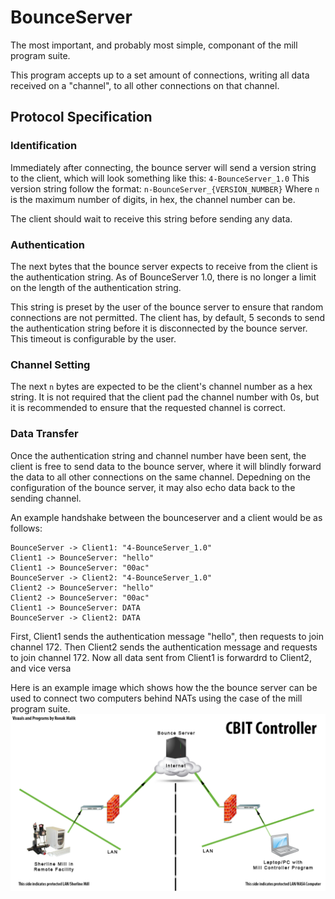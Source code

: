 # BounceServer

The most important, and probably most simple, componant of the mill program suite.

This program accepts up to a set amount of connections, writing all data received on a "channel", to all other connections on that channel.

## Protocol Specification

### Identification
Immediately after connecting, the bounce server will send a version string to the client, which will look something like this:
`4-BounceServer_1.0`
This version string follow the format:
`n-BounceServer_{VERSION_NUMBER}`
Where `n` is the maximum number of digits, in hex, the channel number can be.

The client should wait to receive this string before sending any data.

### Authentication
The next bytes that the bounce server expects to receive from the client is the authentication string. As of BounceServer 1.0, there is no longer a limit on the length of the authentication string.

This string is preset by the user of the bounce server to ensure that random connections are not permitted. The client has, by default, 5 seconds to send the authentication string before it is disconnected by the bounce server. This timeout is configurable by the user.

### Channel Setting
The next `n` bytes are expected to be the client's channel number as a hex string. It is not required that the client pad the channel number with 0s, but it is recommended  to ensure that the requested channel is correct.

### Data Transfer
Once the authentication string and channel number have been sent, the client is free to send data to the bounce server, where it will blindly forward the data to all other connections on the same channel. Depedning on the configuration of the bounce server, it may also echo data back to the sending channel.

An example handshake between the bounceserver and a client would be as follows:

```
BounceServer -> Client1: "4-BounceServer_1.0"  
Client1 -> BounceServer: "hello"  
Client1 -> BounceServer: "00ac"  
BounceServer -> Client2: "4-BounceServer_1.0"  
Client2 -> BounceServer: "hello"  
Client2 -> BounceServer: "00ac"  
Client1 -> BounceServer: DATA  
BounceServer -> Client2: DATA  
```

First, Client1 sends the authentication message "hello", then requests to join channel 172. Then Client2 sends the authentication message and requests to join channel 172. Now all data sent from Client1 is forwardrd to Client2, and vice versa

Here is an example image which shows how the the bounce server can be used to connect two computers behind NATs using the case of the mill program suite.
![Image](https://raw.githubusercontent.com/BeyondPerception/BounceServer/master/CBITDiagram.png)
